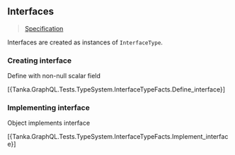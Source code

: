 ## Interfaces

> [Specification](https://facebook.github.io/graphql/June2018/#sec-Interfaces)

Interfaces are created as instances of `InterfaceType`. 

### Creating interface

Define with non-null scalar field

[{Tanka.GraphQL.Tests.TypeSystem.InterfaceTypeFacts.Define_interface}]


### Implementing interface

Object implements interface

[{Tanka.GraphQL.Tests.TypeSystem.InterfaceTypeFacts.Implement_interface}]
